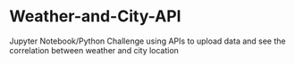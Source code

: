 # Weather-and-City-API
Jupyter Notebook/Python Challenge using APIs to upload data and see the correlation between weather and city location 
